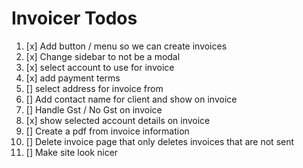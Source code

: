 # Invoicer Todos

1. [x] Add button / menu so we can create invoices
2. [x] Change sidebar to not be a modal
2. [x] select account to use for invoice
2. [x] add payment terms
2. [] select address for invoice from 
2. [] Add contact name for client and show on invoice
2. [] Handle Gst / No Gst on invoice 
2. [x] show selected account details on invoice
3. [] Create a pdf from invoice information
3. [] Delete invoice page that only deletes invoices that are not sent 
4. [] Make site look nicer

